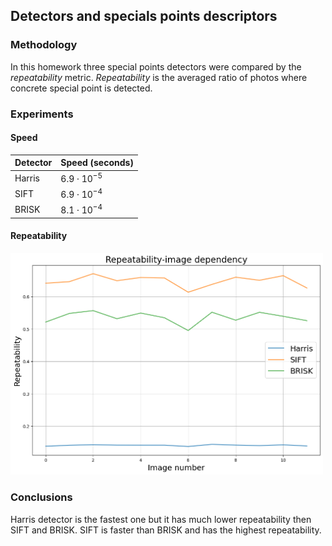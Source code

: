 ## Detectors and specials points descriptors

### Methodology
In this homework three special points detectors were compared by the _repeatability_ metric. _Repeatability_ is the averaged ratio of photos where concrete special point is detected.

### Experiments

#### Speed
| Detector | Speed (seconds) |
|--------|---------------|
| Harris | $6.9\cdot 10^{-5}$ |
| SIFT   | $6.9\cdot 10^{-4}$   |
| BRISK  | $8.1\cdot 10^{-4}$   |

#### Repeatability

<img src="./results.png" alt="drawing" width="500"/>

### Conclusions

Harris detector is the fastest one but it has much lower repeatability then SIFT and BRISK. SIFT is faster than BRISK and has the highest repeatability.
